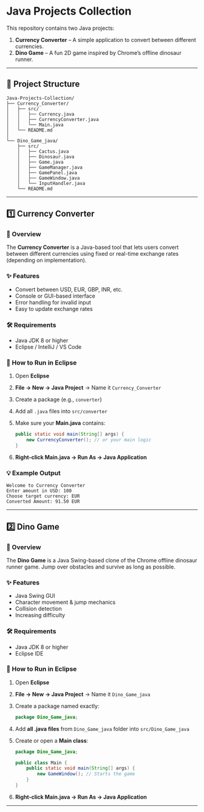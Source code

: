 # **Java Projects Collection**

This repository contains two Java projects:

1. **Currency Converter** – A simple application to convert between different currencies.
2. **Dino Game** – A fun 2D game inspired by Chrome’s offline dinosaur runner.

---

## 📂 Project Structure

```
Java-Projects-Collection/
├── Currency_Converter/
│   ├── src/
│   │   ├── Currency.java
│   │   ├── CurrencyConverter.java
│   │   └── Main.java
│   └── README.md
│
└── Dino_Game_java/
    ├── src/
    │   ├── Cactus.java
    │   ├── Dinosaur.java
    │   ├── Game.java
    │   ├── GameManager.java
    │   ├── GamePanel.java
    │   ├── GameWindow.java
    │   └── InputHandler.java
    └── README.md
```

---

## 1️⃣ Currency Converter

### 📌 Overview

The **Currency Converter** is a Java-based tool that lets users convert between different currencies using fixed or real-time exchange rates (depending on implementation).

### ✨ Features

* Convert between USD, EUR, GBP, INR, etc.
* Console or GUI-based interface
* Error handling for invalid input
* Easy to update exchange rates

### 🛠 Requirements

* Java JDK 8 or higher
* Eclipse / IntelliJ / VS Code

### 🚀 How to Run in Eclipse

1. Open **Eclipse**
2. **File → New → Java Project** → Name it `Currency_Converter`
3. Create a package (e.g., `converter`)
4. Add all `.java` files into `src/converter`
5. Make sure your **Main.java** contains:

   ```java
   public static void main(String[] args) {
       new CurrencyConverter(); // or your main logic
   }
   ```
6. **Right-click Main.java → Run As → Java Application**

### 💡 Example Output

```
Welcome to Currency Converter
Enter amount in USD: 100
Choose target currency: EUR
Converted Amount: 91.50 EUR
```

---

## 2️⃣ Dino Game

### 📌 Overview

The **Dino Game** is a Java Swing-based clone of the Chrome offline dinosaur runner game.
Jump over obstacles and survive as long as possible.

### ✨ Features

* Java Swing GUI
* Character movement & jump mechanics
* Collision detection
* Increasing difficulty

### 🛠 Requirements

* Java JDK 8 or higher
* Eclipse IDE

### 🚀 How to Run in Eclipse

1. Open **Eclipse**
2. **File → New → Java Project** → Name it `Dino_Game_java`
3. Create a package named exactly:

   ```java
   package Dino_Game_java;
   ```
4. Add **all .java files** from `Dino_Game_java` folder into `src/Dino_Game_java`
5. Create or open a **Main class**:

   ```java
   package Dino_Game_java;

   public class Main {
       public static void main(String[] args) {
           new GameWindow(); // Starts the game
       }
   }
   ```
6. **Right-click Main.java → Run As → Java Application**

---


